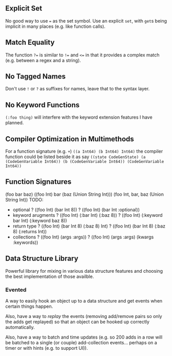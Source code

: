 ## Explicit Set

No good way to use `=` as the set symbol. Use an explicit `set`, with `get`s being implicit in many places (e.g. like function calls).

## Match Equality

The function `?=` is similar to `!=` and `<=` in that it provides a complex match (e.g. between a regex and a string).

## No Tagged Names

Don't use `!` or `?` as suffixes for names, leave that to the syntax layer.

## No Keyword Functions

`(:foo thing)` will interfere with the keyword extension features I have planned.

## Compiler Optimization in Multimethods

For a function signature (e.g. `+`) `((a Int64) (b Int64) Int64)` the compiler function could be listed beside it as say `((state CodeGenState) (a (CodeGenVariable Int64)) (b (CodeGenVariable Int64)) (CodeGenVariable Int64))`

## Function Signatures

(foo bar baz)
((foo Int) bar (baz (Union String Int)))
(foo Int, bar, baz (Union String Int))
TODO:
* optional
  ? ((foo Int) (bar Int 8))
  ? ((foo Int) (bar Int :optional))
* keyword arugments
  ? ((foo Int) (:bar Int) (:baz 8))
  ? ((foo Int) (:keyword bar Int) (:keyword baz 8))
* return type
  ? ((foo Int) (bar Int 8) (:baz 8) Int)
  ? ((foo Int) (bar Int 8) (:baz 8) (:returns Int))
* collections
  ? ((foo Int) (args :args))
  ? ((foo Int) (args :args) (kwargs :keywords))

## Data Structure Library

Powerful library for mixing in various data structure features and choosing the best implementation of those availble.

### Evented

A way to easily hook an object up to a data structure and get events when certain things happen. 

Also, have a way to *replay* the events (removing add/remove pairs so only the adds get replayed) so that an object can be hooked up correctly automatically.

Also, have a way to batch and time updates (e.g. so 200 adds in a row will be batched to a single (or couple) add-collection events... perhaps on a timer or with hints (e.g. to support UI)).